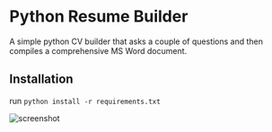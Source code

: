 # Python Resume Builder

A simple python CV builder that asks a couple of questions and then compiles a comprehensive MS Word document.

## Installation
run `python install -r requirements.txt`

![screenshot](https://user-images.githubusercontent.com/11158851/119120599-244d2280-ba35-11eb-9e90-254b4f72a4a5.PNG)

